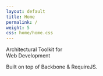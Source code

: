 ```yaml
---
layout: default
title: Home
permalink: /
weight: 5
css: home/home.css
---
```


<div class="welcome jumbotron">
	<div class="container">
		<p class="header">Architectural Toolkit for<br />Web Development</p>
		<p class="description">
			Built on top of Backbone & RequireJS.<br />
		</p>
	</div>
</div>
